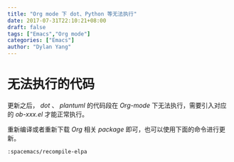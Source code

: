 ```yaml
---
title: "Org mode 下 dot、Python 等无法执行"
date: 2017-07-31T22:10:21+08:00
draft: false
tags: ["Emacs","Org mode"]
categories: ["Emacs"]
author: "Dylan Yang"
---
```


# 无法执行的代码

更新之后， *dot* 、 *plantuml* 的代码段在 *Org-mode* 下无法执行，需要引入对应的 *ob-xxx.el* 才能正常执行。

重新编译或者重新下载 *Org* 相关 *package* 即可，也可以使用下面的命令进行更新。

``` emacs-lisp
:spacemacs/recompile-elpa
```
<!--more-->